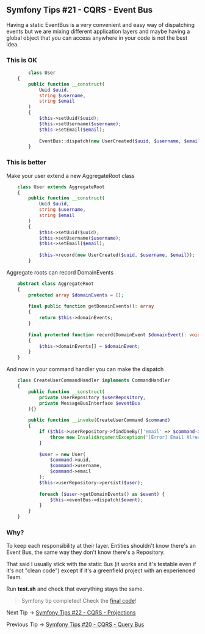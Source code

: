 ## Symfony Tips #21 - CQRS - Event Bus

Having a static EventBus is a very convenient and easy way of dispatching events but we are mixing different application layers and maybe having a global object that you can access anywhere in your code is not the best idea.

### This is OK
```php
        class User
    {
        public function __construct(
            Uuid $uuid,
            string $username,
            string $email
        )
        {
            $this->setUuid($uuid);
            $this->setUsername($username);
            $this->setEmail($email);
    
            EventBus::dispatch(new UserCreated($uuid, $username, $email));
        }
```    

### This is better

Make your user extend a new AggregateRoot class
```php
    class User extends AggregateRoot
    {
        public function __construct(
            Uuid $uuid,
            string $username,
            string $email
        )
        {
            $this->setUuid($uuid);
            $this->setUsername($username);
            $this->setEmail($email);
    
            $this->record(new UserCreated($uuid, $username, $email));
        }
 ```   

Aggregate roots can record DomainEvents
```php
    abstract class AggregateRoot
    {
        protected array $domainEvents = [];
    
        final public function getDomainEvents(): array
        {
            return $this->domainEvents;
        }
    
        final protected function record(DomainEvent $domainEvent): void
        {
            $this->domainEvents[] = $domainEvent;
        }
    }
```

And now in your command handler you can make the dispatch
```php
    class CreateUserCommandHandler implements CommandHandler
    {
        public function __construct(
            private UserRepository $userRepository,
            private MessageBusInterface $eventBus
        ){}
    
        public function __invoke(CreateUserCommand $command)
        {
            if ($this->userRepository->findOneBy(['email' => $command->email])) {
                throw new InvalidArgumentException('[Error] Email Already Exists');
            }
    
            $user = new User(
                $command->uuid,
                $command->username,
                $command->email
            );
            $this->userRepository->persist($user);
    
            foreach ($user->getDomainEvents() as $event) {
                $this->eventBus->dispatch($event);
            }
        }
    }
```

### Why?

To keep each responsibility at their layer. Entities shouldn't know there's an Event Bus, the same way they don't know there's a Repository.

That said I usually stick with the static Bus (it works and it's testable even if it's not "clean code") except if it's a greenfield project with an experienced Team.

Run **test.sh** and check that everything stays the same.

> Symfony tip completed! Check the [final code](https://github.com/albertobeiz/symfony-tips/tree/21)!

Next Tip -> [Symfony Tips #22 - CQRS - Projections](https://github.com/albertobeiz/symfony-tips/tree/22)

Previous Tip -> [Symfony Tips #20 - CQRS - Query Bus](https://github.com/albertobeiz/symfony-tips/tree/20)
